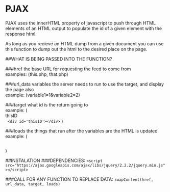 # PJAX
PJAX uses the innerHTML property of javascript to push through HTML elements of an HTML output to populate the id of a given element with the response html.

As long as you recieve an HTML dump from a given document you can use this function to dump out the html to the desired place on the page. 

##WHAT IS BEING PASSED INTO THE FUNCTION?

###href
the base URL for requesting the feed to come from<br>
examples: (this.php, that.php)<br>

###url_data
variables the server needs to run to use the target, and display the page also <br>
example: (variable1=1&variable2=2)<br>

###target
what id is the return going to<br>
example: (<br>
thisID<br>
``` <div id='thisID'></div>```
)

###loads
the things that run after the variables are the HTML is updated<br>
example: (
```thisFunction(); 
```
)<br>

##INSTALATION
###DEPENDENCIES:
```<script src="https://ajax.googleapis.com/ajax/libs/jquery/2.2.2/jquery.min.js"></script>```

###CALL FOR ANY FUNCTION TO REPLACE DATA:
```swapContent(href, url_data, target, loads)```
